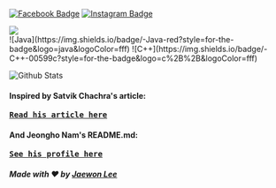[![Facebook Badge](https://img.shields.io/badge/-Facebook-1877f2?style=round-square&logo=facebook&logoColor=white&link=https://www.facebook.com/joyjwlee)](https://www.facebook.com/joyjwlee)
[![Instagram Badge](https://img.shields.io/badge/-Instagram-e4405f?style=round-square&logo=instagram&logoColor=white&link=https://www.instagram.com/j1._.lee/)](https://www.instagram.com/j1._.lee/)

<img src = "https://media.giphy.com/media/Ss6tQmy1rLJ0RNNP4V/giphy.gif">

<br />
![Java](https://img.shields.io/badge/-Java-red?style=for-the-badge&logo=java&logoColor=fff)
![C++](https://img.shields.io/badge/-C++-00599c?style=for-the-badge&logo=c%2B%2B&logoColor=fff)

![Github Stats](https://github-readme-stats.vercel.app/api?username=joyjwlee&show_icons=true)

#### Inspired by Satvik Chachra's article:

<pre><b><a href="https://dev.to/satvikchachra/how-to-add-an-awesome-readme-to-your-github-profile-361n">Read his article here</a></b></pre>

#### And Jeongho Nam's README.md:

<pre><b><a href="https://github.com/samchon">See his profile here</a></b></pre>

##### Made with ❤️ by [Jaewon Lee](https://github.com/joyjwlee)

<!-- https://simpleicons.org -->
